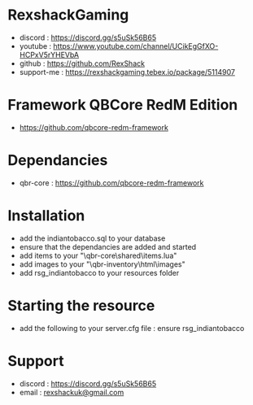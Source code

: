 # RexshackGaming
- discord : https://discord.gg/s5uSk56B65
- youtube : https://www.youtube.com/channel/UCikEgGfXO-HCPxV5rYHEVbA
- github : https://github.com/RexShack
- support-me : https://rexshackgaming.tebex.io/package/5114907

# Framework QBCore RedM Edition
- https://github.com/qbcore-redm-framework

# Dependancies
- qbr-core : https://github.com/qbcore-redm-framework

# Installation
- add the indiantobacco.sql to your database
- ensure that the dependancies are added and started
- add items to your "\qbr-core\shared\items.lua"
- add images to your "\qbr-inventory\html\images"
- add rsg_indiantobacco to your resources folder

# Starting the resource
- add the following to your server.cfg file : ensure rsg_indiantobacco

# Support
- discord : https://discord.gg/s5uSk56B65
- email : rexshackuk@gmail.com